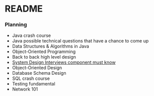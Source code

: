 # README

### Planning
- Java crash course
- Java possible technical questions that have a chance to come up
- Data Structures & Algorithms in Java
- Object-Oriented Programming
- Back to back high level design
- [System Design Interviews component must know](#)
- Object-Oriented Design
- Database Schema Design
- SQL crash course
- Testing fundamental
- Network 101